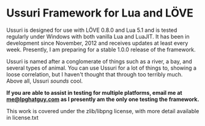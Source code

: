 # Ussuri Framework for Lua and LÖVE

Ussuri is designed for use with LÖVE 0.8.0 and Lua 5.1 and is tested regularly under Windows with both vanilla Lua and LuaJIT. It has been in development since November, 2012 and receives updates at least every week. Presently, I am preparing for a stable 1.0.0 release of the framework.

Ussuri is named after a conglomerate of things such as a river, a bay, and several types of animal. You can use Ussuri for a lot of things to, showing a loose correlation, but I haven't thought that through too terribly much. Above all, Ussuri _sounds_ cool.

**If you are able to assist in testing for multiple platforms, email me at me@lpghatguy.com as I presently am the only one testing the framework.**

This work is covered under the zlib/libpng license, with more detail available in license.txt
